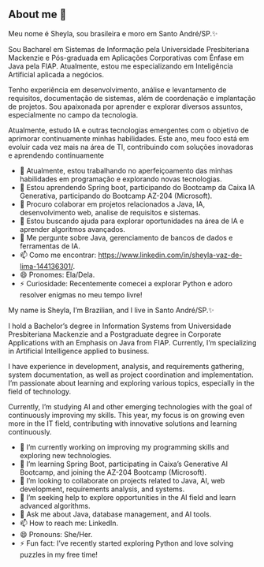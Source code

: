 ## About me 👋
Meu nome é Sheyla, sou brasileira e moro em Santo André/SP.✨

Sou Bacharel em Sistemas de Informação pela Universidade Presbiteriana Mackenzie e Pós-graduada em Aplicações Corporativas com Ênfase em Java pela FIAP. Atualmente, estou me especializando em Inteligência Artificial aplicada a negócios.

Tenho experiência em desenvolvimento, análise e levantamento de requisitos, documentação de sistemas, além de coordenação e implantação de projetos. Sou apaixonada por aprender e explorar diversos assuntos, especialmente no campo da tecnologia.

Atualmente, estudo IA e outras tecnologias emergentes com o objetivo de aprimorar continuamente minhas habilidades. Este ano, meu foco está em evoluir cada vez mais na área de TI, contribuindo com soluções inovadoras e aprendendo continuamente

- 🔭 Atualmente, estou trabalhando no aperfeiçoamento das minhas habilidades em programação e explorando novas tecnologias.  
- 🌱 Estou aprendendo Spring boot, participando do Bootcamp da Caixa IA Generativa, participando do Bootcamp AZ-204 (Microsoft).  
- 👯 Procuro colaborar em projetos relacionados a Java, IA, desenvolvimento web, analise de requisitos e sistemas.  
- 🤔 Estou buscando ajuda para explorar oportunidades na área de IA e aprender algoritmos avançados.
- 💬 Me pergunte sobre Java, gerenciamento de bancos de dados e ferramentas de IA.  
- 📫 Como me encontrar: https://www.linkedin.com/in/sheyla-vaz-de-lima-144136301/.  
- 😄 Pronomes: Ela/Dela.  
- ⚡ Curiosidade: Recentemente comecei a explorar Python e adoro resolver enigmas no meu tempo livre! 

My name is Sheyla, I’m Brazilian, and I live in Santo André/SP.✨

I hold a Bachelor’s degree in Information Systems from Universidade Presbiteriana Mackenzie and a Postgraduate degree in Corporate Applications with an Emphasis on Java from FIAP. Currently, I’m specializing in Artificial Intelligence applied to business.

I have experience in development, analysis, and requirements gathering, system documentation, as well as project coordination and implementation. I’m passionate about learning and exploring various topics, especially in the field of technology.

Currently, I’m studying AI and other emerging technologies with the goal of continuously improving my skills. This year, my focus is on growing even more in the IT field, contributing with innovative solutions and learning continuously.

- 🔭 I’m currently working on improving my programming skills and exploring new technologies.
- 🌱 I’m learning Spring Boot, participating in Caixa’s Generative AI Bootcamp, and joining the AZ-204 Bootcamp (Microsoft).
- 👯 I’m looking to collaborate on projects related to Java, AI, web development, requirements analysis, and systems.
- 🤔 I’m seeking help to explore opportunities in the AI field and learn advanced algorithms.
- 💬 Ask me about Java, database management, and AI tools.
- 📫 How to reach me: LinkedIn.
- 😄 Pronouns: She/Her.
- ⚡ Fun fact: I’ve recently started exploring Python and love solving puzzles in my free time!

<!--
**sheylavaz/sheylavaz** is a ✨ _special_ ✨ repository because its `README.md` (this file) appears on your GitHub profile.



- 🔭 I’m currently working on ...
- 🌱 I’m currently learning ...
- 👯 I’m looking to collaborate on ...
- 🤔 I’m looking for help with ...
- 💬 Ask me about ...
- 📫 How to reach me: ...
- 😄 Pronouns: ...
- ⚡ Fun fact: ...
-->
